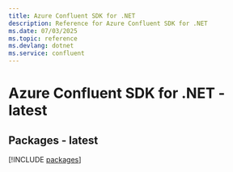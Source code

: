 ```yaml
---
title: Azure Confluent SDK for .NET
description: Reference for Azure Confluent SDK for .NET
ms.date: 07/03/2025
ms.topic: reference
ms.devlang: dotnet
ms.service: confluent
---
```

# Azure Confluent SDK for .NET - latest
## Packages - latest
[!INCLUDE [packages](confluent-index.md)]